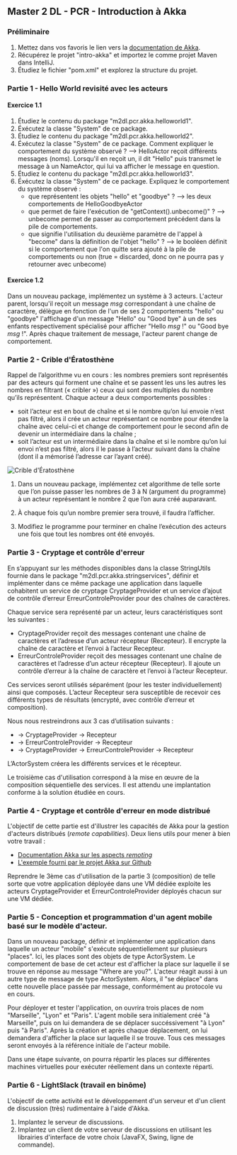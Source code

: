 ## Master 2 DL - PCR - Introduction à Akka

### Préliminaire

1. Mettez dans vos favoris le lien vers la [documentation de Akka](http://doc.akka.io/docs/akka/2.4.4/java.html).
2. Récupérez le projet "intro-akka" et importez le comme projet Maven dans IntelliJ.
3. Étudiez le fichier "pom.xml" et explorez la structure du projet.

### Partie 1 - Hello World revisité avec les acteurs

#### Exercice 1.1

1. Étudiez le contenu du package "m2dl.pcr.akka.helloworld1".
2. Éxécutez la classe "System" de ce package.
3. Étudiez le contenu du package "m2dl.pcr.akka.helloworld2".
4. Éxécutez la classe "System" de ce package. Comment expliquer le comportement du système observé ?
--> HelloActor reçoit différents messages (noms). Lorsqu'il en reçoit un, il dit "Hello" puis transmet le message à un 
NameActor, qui lui va afficher le message en question.
5. Étudiez le contenu du package "m2dl.pcr.akka.helloworld3".
6. Éxécutez la classe "System" de ce package. Expliquez le comportement du système observé :
    - que représentent les objets "hello" et "goodbye" ? --> les deux comportements de HelloGoodbyeActor
    - que permet de faire l'exécution de "getContext().unbecome()" ? --> unbecome permet de passer au comportement précédent dans la pile de comportements.
    - que signifie l'utilisation du deuxième paramètre de l'appel à "become" dans la définition de l'objet "hello" ? --> le booléen définit si le comportement que l'on quitte sera ajouté à la pile de comportements ou non (true = discarded, donc on ne pourra pas y retourner avec unbecome)

#### Exercice 1.2

Dans un nouveau package, implémentez un système à 3 acteurs. L'acteur parent, lorsqu'il reçoit un message *msg*
correspondant à une chaîne de caractère, délègue en fonction de l'un de ses 2 comportements "hello" ou "goodbye"
l'affichage d'un message "Hello" ou "Good bye" à un de ses enfants respectivement spécialisé pour afficher
"Hello *msg* !" ou "Good bye *msg* !". Après chaque traitement de message, l'acteur parent change de comportement.

### Partie 2 - Crible d'Ératosthène

Rappel de l’algorithme vu en cours : les nombres premiers sont représentés par des acteurs qui forment une
chaîne et se passent les uns les autres les nombres en filtrant (« cribler ») ceux qui sont des multiples du nombre
qu’ils représentent. Chaque acteur a deux comportements possibles :
- soit l’acteur est en bout de chaîne et si le nombre qu’on lui envoie n’est pas filtré, alors il crée un acteur
représentant ce nombre pour étendre la chaîne avec celui-ci et change de comportement pour le second
afin de devenir un intermédiaire dans la chaîne ;
- soit l’acteur est un intermédiaire dans la chaîne et si le nombre qu’on lui envoi n’est pas filtré, alors il le
passe à l’acteur suivant dans la chaîne (dont il a mémorisé l’adresse car l’ayant créé).

![Crible d'Ératosthène](crible.png)


1. Dans un nouveau package, implémentez cet algorithme de telle sorte que l’on puisse passer les nombres de 3 à N
(argument du programme) à un acteur représentant le nombre 2 que l’on aura créé auparavant.

2. À chaque fois qu’un nombre premier sera trouvé, il faudra l’afficher.

3. Modifiez le programme pour terminer en chaîne l’exécution des acteurs une fois que tout les nombres ont
été envoyés.

### Partie 3 - Cryptage et contrôle d'erreur

En s’appuyant sur les méthodes disponibles dans la classe StringUtils fournie dans le package
"m2dl.pcr.akka.stringservices", définir et implémenter dans ce même package une application dans laquelle cohabitent
un service de cryptage CryptageProvider et un service d’ajout de contrôle d’erreur ErreurControleProvider pour des
chaînes de caractères.

Chaque service sera représenté par un acteur, leurs caractéristiques sont les suivantes :
- CryptageProvider reçoit des messages contenant une chaîne de caractères et l’adresse d’un acteur récepteur (Recepteur). Il
encrypte la chaîne de caractère et l’envoi à l’acteur Recepteur.
- ErreurControleProvider reçoit des messages contenant une chaîne de caractères et l’adresse d’un acteur récepteur (Recepteur).
Il ajoute un contrôle d’erreur à la chaîne de caractère et l’envoi à l’acteur Recepteur.

Ces services seront utilisés séparément (pour les tester individuellement) ainsi que composés. L’acteur Recepteur sera
susceptible de recevoir ces différents types de résultats (encrypté, avec contrôle d’erreur et composition).

Nous nous restreindrons aux 3 cas d’utilisation suivants :

- -> CryptageProvider -> Recepteur
- -> ErreurControleProvider -> Recepteur
- -> CryptageProvider -> ErreurControleProvider -> Recepteur

L’ActorSystem créera les différents services et le récepteur.

Le troisième cas d'utilisation correspond à la mise en œuvre de la composition séquentielle des services. 
Il est attendu une implantation conforme à la solution étudiée en cours.

### Partie 4 - Cryptage et contrôle d'erreur en mode distribué

L'objectif de cette partie est d'illustrer les capacités de Akka pour la gestion d'acteurs distribués (*remote capabilities*).
Deux liens utils pour mener à bien votre travail :
- [Documentation Akka sur les aspects *remoting*](http://doc.akka.io/docs/akka/2.4.4/java/remoting.html)
- [L'exemple fourni par le projet Akka sur Github](https://github.com/akka/akka-samples/tree/2.5/akka-sample-remote-java)

Reprendre le 3ème cas d'utilisation de la partie 3 (composition) de telle sorte que votre application déployée dans une VM
dédiée exploite les acteurs CryptageProvider et ErreurControleProvider déployés chacun sur une VM dédiée.

### Partie 5 - Conception et programmation d'un agent mobile basé sur le modèle d'acteur.

Dans un nouveau package, définir et implémenter une application dans laquelle un acteur "mobile" s'exécute séquentiellement sur plusieurs "places".
Ici, les places sont des objets de type ActorSystem.
Le comportement de base de cet acteur est d'afficher la place sur laquelle il se trouve en réponse au message "Where are you?".
L'acteur réagit aussi à un autre type de message de type ActorSystem. Alors, il "se déplace" dans cette nouvelle place passée par message, conformément au protocole vu en cours.

Pour déployer et tester l'application, on ouvrira trois places de nom "Marseille", "Lyon" et "Paris". 
L'agent mobile sera initialement créé "à Marseille", puis on lui demandera de se déplacer succéssivement "à Lyon" puis "à Paris". Après la création et après chaque déplacement, on lui demandera d'afficher la place sur laquelle il se trouve. Tous ces messages seront envoyés à la référence initiale de l'acteur mobile.

Dans une étape suivante, on pourra répartir les places sur différentes machines virtuelles pour exécuter réellement dans un contexte réparti.

### Partie 6 - LightSlack (travail en binôme)

L'objectif de cette activité est le développement d'un serveur et d'un client de discussion (très) rudimentaire à l'aide d'Akka.

1. Implantez le serveur de discussions.
2. Implantez un client de votre serveur de discussions en utilisant les librairies d'interface de votre choix (JavaFX, Swing, ligne de commande).
 


